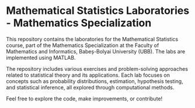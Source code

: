 # Mathematical Statistics Laboratories - Mathematics Specialization
This repository contains the laboratories for the Mathematical Statistics course, part of the Mathematics Specialization at the Faculty of Mathematics and Informatics, Babeș-Bolyai University (UBB). The labs are implemented using MATLAB.

The repository includes various exercises and problem-solving approaches related to statistical theory and its applications. Each lab focuses on concepts such as probability distributions, estimation, hypothesis testing, and statistical inference, all explored through computational methods.

Feel free to explore the code, make improvements, or contribute!
